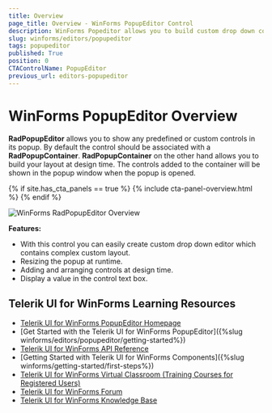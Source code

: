 ```yaml
---
title: Overview
page_title: Overview - WinForms PopupEditor Control
description: WinForms Popeditor allows you to build custom drop down controls. 
slug: winforms/editors/popupeditor
tags: popupeditor
published: True
position: 0
CTAControlName: PopupEditor
previous_url: editors-popupeditor
---
```


# WinForms PopupEditor Overview

__RadPopupEditor__ allows you to show any predefined or custom controls in its popup. By default the control should be associated with a __RadPopupContainer__. __RadPopupContainer__ on the other hand allows you to build your layout at design time. The controls added to the container will be shown in the popup window when the popup is opened.

{% if site.has_cta_panels == true %}
{% include cta-panel-overview.html %}
{% endif %}

![WinForms RadPopupEditor Overview](images/editors-popupeditor001.png)

__Features:__

* With this control you can easily create custom drop down editor which contains complex custom layout.
* Resizing the popup at runtime.
* Adding and arranging controls at design time.
* Display a value in the control text box.

## Telerik UI for WinForms Learning Resources
* [Telerik UI for WinForms PopupEditor Homepage](https://www.telerik.com/products/winforms/popupeditor.aspx)
* [Get Started with the Telerik UI for WinForms PopupEditor]({%slug winforms/editors/popupeditor/getting-started%})
* [Telerik UI for WinForms API Reference](https://docs.telerik.com/devtools/winforms/api/)
* [Getting Started with Telerik UI for WinForms Components]({%slug winforms/getting-started/first-steps%})
* [Telerik UI for WinForms Virtual Classroom (Training Courses for Registered Users)](https://learn.telerik.com/learn/course/external/view/elearning/17/TelerikUIforWinForms) 
* [Telerik UI for WinForms Forum](https://www.telerik.com/forums/winforms)
* [Telerik UI for WinForms Knowledge Base](https://docs.telerik.com/devtools/winforms/knowledge-base)


